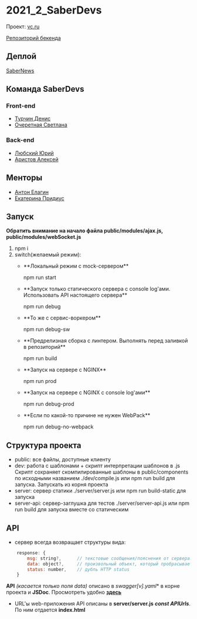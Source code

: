 # 2021_2_SaberDevs
Проект: [vc.ru](https://vc.ru)

[Репозиторий бекенда](https://github.com/go-park-mail-ru/2021_2_SaberDevs)

## Деплой
[SaberNews](https://sabernews.ru)

## Команда SaberDevs
### Front-end
- [Турчин Денис](https://github.com/Denactive)
- [Очеретная Светлана](https://github.com/Svetlanlka)
### Back-end
- [Любский Юрий](https://github.com/yurij-lyubskij)
- [Аристов Алексей](https://github.com/MollenAR)

## Менторы
- [Антон Елагин](https://github.com/AntonElagin)
- [Екатерина Придиус](https://github.com/pringleskate)

## Запуск
**Обратить внимание на начало файла public/modules/ajax.js, public/modules/webSocket.js**
1. npm i
2. switch(желаемый режим):
    - <p>**Локальный режим с mock-сервером**</p>
      <p>npm run start</p>
    - <p>**Запуск только статического сервера с console log'ами. Использовать API настоящего сервера**</p>
      <p>npm run debug</p>
    - <p>**То же с сервис-воркером**</p>
      <p>npm run debug-sw</p>
    - <p>**Предрелизная сборка с линтером. Выполнять перед заливкой в репозиторий**</p>
      <p>npm run build</p>
    - <p>**Запуск на сервере с NGINX**</p>
      <p>npm run prod</p>
    - <p>**Запуск на сервере с NGINX с console log'ами**</p>
      <p>npm run debug-prod</p>
    - <p>**Если по какой-то причине не нужен WebPack**</p>
      <p>npm run debug-no-webpack</p>

## Структура проекта
- public: все файлы, доступные клиенту
- dev: работа с шаблонами + скрипт интерпретации шаблонов в .js
  Скрипт сохраняет скомпилированные шаблоны в public/components по исходными названием
  ./dev/compile.js или npm run build для запуска. Запускать из корня проекта
- server: сервер статики
  ./server/server.js или npm run build-static для запуска
- server-api: сервер-заглушка для тестов
  ./server/server-api.js или npm run build для запуска вместе со статическим

## API
- сервер всегда возвращает структуры вида:
```javascript
    response: {
        msg: string?,      // текстовые сообщения/пояснения от сервера. Позволяет не нарушать http-rest Content-Type: application/json
        data: object?,     // произвольный объект, который пробрасывается в пропсы компонента по окончанию выполнения запроса
        status: number,    // дубль HTTP status
    }
```
**API** *(касается только поля data)* описано в **swagger[v*].yaml** в корне проекта и **JSDoc**. Просмотреть удобно **[здесь](https://editor.swagger.io)**
- URL'ы web-приложения API описаны в **server/server.js** ***const APIUrls***. По ним отдается **index.html**


